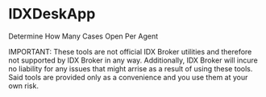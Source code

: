 # IDXDeskApp
Determine How Many Cases Open Per Agent

IMPORTANT: These tools are not official IDX Broker utilities and therefore not supported by IDX Broker in any way. Additionally, IDX Broker will incure no liability for any issues that might arrise as a result of using these tools. Said tools are provided only as a convenience and you use them at your own risk.

